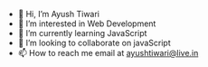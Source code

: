 - 👋 Hi, I’m Ayush Tiwari
- 👀 I’m interested in Web Development
- 🌱 I’m currently learning JavaScript
- 💞️ I’m looking to collaborate on javaScript
- 📫 How to reach me email at ayushtiwari@live.in

<!---
ayushballia/ayushballia is a ✨ special ✨ repository because its `README.md` (this file) appears on your GitHub profile.
You can click the Preview link to take a look at your changes.
--->
